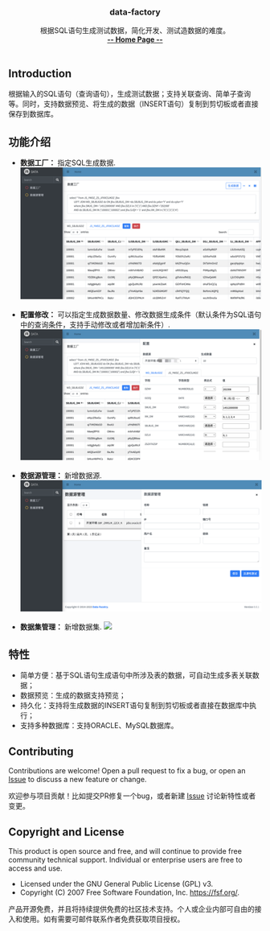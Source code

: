 <p align="center" >
    <h3 align="center">data-factory</h3>
    <p align="center">
        根据SQL语句生成测试数据，简化开发、测试造数据的难度。
        <br>
        <a href="https://github.com/bombl/data-factory/"><strong>-- Home Page --</strong></a>
        <br>
        <br>
    </p>
</p>

## Introduction

根据输入的SQL语句（查询语句），生成测试数据；支持关联查询、简单子查询等。同时，支持数据预览、将生成的数据（INSERT语句）复制到剪切板或者直接保存到数据库。



## 功能介绍
- **数据工厂：** 指定SQL生成数据.
  ![](https://github.com/bombl/ImageHost/blob/main/datafactory1.png?raw=true)
  &nbsp;
- **配置修改：** 可以指定生成数据数量、修改数据生成条件（默认条件为SQL语句中的查询条件，支持手动修改或者增加新条件）.
  ![](https://github.com/bombl/ImageHost/blob/main/datafactory2.png?raw=true)
  &nbsp;
- **数据源管理：** 新增数据源.
  ![](https://github.com/bombl/ImageHost/blob/main/datafactory3.png?raw=true)
  &nbsp;
- **数据集管理：** 新增数据集.
  ![](https://github.com/bombl/ImageHost/blob/main/datafactory4.png?raw=true)
  &nbsp;
## 特性
- 简单方便：基于SQL语句生成语句中所涉及表的数据，可自动生成多表关联数据；
- 数据预览：生成的数据支持预览；
- 持久化：支持将生成数据的INSERT语句复制到剪切板或者直接在数据库中执行；
- 支持多种数据库：支持ORACLE、MySQL数据库。

## Contributing
Contributions are welcome! Open a pull request to fix a bug, or open an [Issue](https://github.com/bombl/data-factory/issues/) to discuss a new feature or change.

欢迎参与项目贡献！比如提交PR修复一个bug，或者新建 [Issue](https://github.com/bombl/data-factory/issues/) 讨论新特性或者变更。


## Copyright and License
This product is open source and free, and will continue to provide free community technical support. Individual or enterprise users are free to access and use.

- Licensed under the GNU General Public License (GPL) v3.
- Copyright (C) 2007 Free Software Foundation, Inc. <https://fsf.org/>.

产品开源免费，并且将持续提供免费的社区技术支持。个人或企业内部可自由的接入和使用。如有需要可邮件联系作者免费获取项目授权。